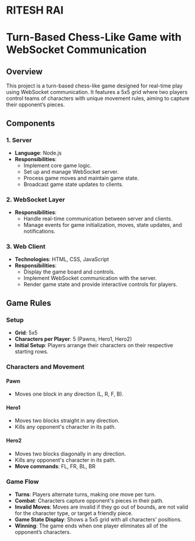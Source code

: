 # RITESH RAI

# Turn-Based Chess-Like Game with WebSocket Communication

## Overview

This project is a turn-based chess-like game designed for real-time play using WebSocket communication. It features a 5x5 grid where two players control teams of characters with unique movement rules, aiming to capture their opponent’s pieces.

## Components

### 1. Server
- **Language**: Node.js
- **Responsibilities**:
  - Implement core game logic.
  - Set up and manage WebSocket server.
  - Process game moves and maintain game state.
  - Broadcast game state updates to clients.

### 2. WebSocket Layer
- **Responsibilities**:
  - Handle real-time communication between server and clients.
  - Manage events for game initialization, moves, state updates, and notifications.

### 3. Web Client
- **Technologies**: HTML, CSS, JavaScript
- **Responsibilities**:
  - Display the game board and controls.
  - Implement WebSocket communication with the server.
  - Render game state and provide interactive controls for players.

## Game Rules

### Setup
- **Grid**: 5x5
- **Characters per Player**: 5 (Pawns, Hero1, Hero2)
- **Initial Setup**: Players arrange their characters on their respective starting rows.

### Characters and Movement

#### Pawn
- Moves one block in any direction (L, R, F, B).

#### Hero1
- Moves two blocks straight in any direction.
- Kills any opponent's character in its path.

#### Hero2
- Moves two blocks diagonally in any direction.
- Kills any opponent's character in its path.
- **Move commands**: FL, FR, BL, BR

### Game Flow

- **Turns**: Players alternate turns, making one move per turn.
- **Combat**: Characters capture opponent's pieces in their path.
- **Invalid Moves**: Moves are invalid if they go out of bounds, are not valid for the character type, or target a friendly piece.
- **Game State Display**: Shows a 5x5 grid with all characters' positions.
- **Winning**: The game ends when one player eliminates all of the opponent’s characters.
